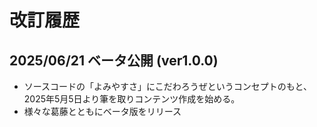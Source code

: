 # 改訂履歴

## 2025/06/21 ベータ公開 (ver1.0.0)

* ソースコードの「よみやすさ」にこだわろうぜというコンセプトのもと、2025年5月5日より筆を取りコンテンツ作成を始める。
* 様々な葛藤とともにベータ版をリリース
